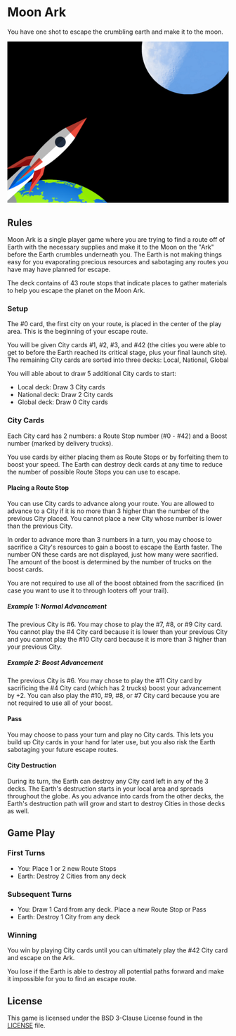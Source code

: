 # Moon Ark

You have one shot to escape the crumbling earth and make it to the moon.

![Moon Ark](https://github.com/TheLandoCal/moon-ark/blob/main/src/assets/Logo.png?raw=true)

## Rules

Moon Ark is a single player game where you are trying to find a route off of Earth with the necessary supplies and make it to the Moon on the "Ark" before the Earth crumbles underneath you. The Earth is not making things easy for you evaporating precious resources and sabotaging any routes you have may have planned for escape.

The deck contains of 43 route stops that indicate places to gather materials to help you escape the planet on the Moon Ark.

### Setup

The #0 card, the first city on your route, is placed in the center of the play area. This is the beginning of your escape route.

You will be given City cards #1, #2, #3, and #42 (the cities you were able to get to before the Earth reached its critical stage, plus your final launch site). The remaining City cards are sorted into three decks: Local, National, Global

You will able about to draw 5 additional City cards to start:

- Local deck: Draw 3 City cards
- National deck: Draw 2 City cards
- Global deck: Draw 0 City cards

### City Cards

Each City card has 2 numbers: a Route Stop number (#0 - #42) and a Boost number (marked by delivery trucks).

You use cards by either placing them as Route Stops or by forfeiting them to boost your speed. The Earth can destroy deck cards at any time to reduce the number of possible Route Stops you can use to escape.

#### Placing a Route Stop

You can use City cards to advance along your route. You are allowed to advance to a City if it is no more than 3 higher than the number of the previous City placed. You cannot place a new City whose number is lower than the previous City.

In order to advance more than 3 numbers in a turn, you may choose to sacrifice a City's resources to gain a boost to escape the Earth faster. The number ON these cards are not displayed, just how many were sacrified. The amount of the boost is determined by the number of trucks on the boost cards.

You are not required to use all of the boost obtained from the sacrificed (in case you want to use it to through looters off your trail).

##### Example 1: Normal Advancement

The previous City is #6. You may chose to play the #7, #8, or #9 City card. You cannot play the #4 City card because it is lower than your previous City and you cannot play the #10 City card because it is more than 3 higher than your previous City.

##### Example 2: Boost Advancement

The previous City is #6. You may chose to play the #11 City card by sacrificing the #4 City card (which has 2 trucks) boost your advancement by +2. You can also play the #10, #9, #8, or #7 City card because you are not required to use all of your boost.

#### Pass

You may choose to pass your turn and play no City cards. This lets you build up City cards in your hand for later use, but you also risk the Earth sabotaging your future escape routes.

#### City Destruction

During its turn, the Earth can destroy any City card left in any of the 3 decks. The Earth's destruction starts in your local area and spreads throughout the globe. As you advance into cards from the other decks, the Earth's destruction path will grow and start to destroy Cities in those decks as well.

## Game Play

### First Turns

- You: Place 1 or 2 new Route Stops
- Earth: Destroy 2 Cities from any deck

### Subsequent Turns

- You: Draw 1 Card from any deck. Place a new Route Stop or Pass
- Earth: Destroy 1 City from any deck

### Winning

You win by playing City cards until you can ultimately play the #42 City card and escape on the Ark.

You lose if the Earth is able to destroy all potential paths forward and make it impossible for you to find an escape route.

## License

This game is licensed under the BSD 3-Clause License found in the [LICENSE](https://github.com/TheLandoCal/moon-ark/blob/main/LICENSE) file.
